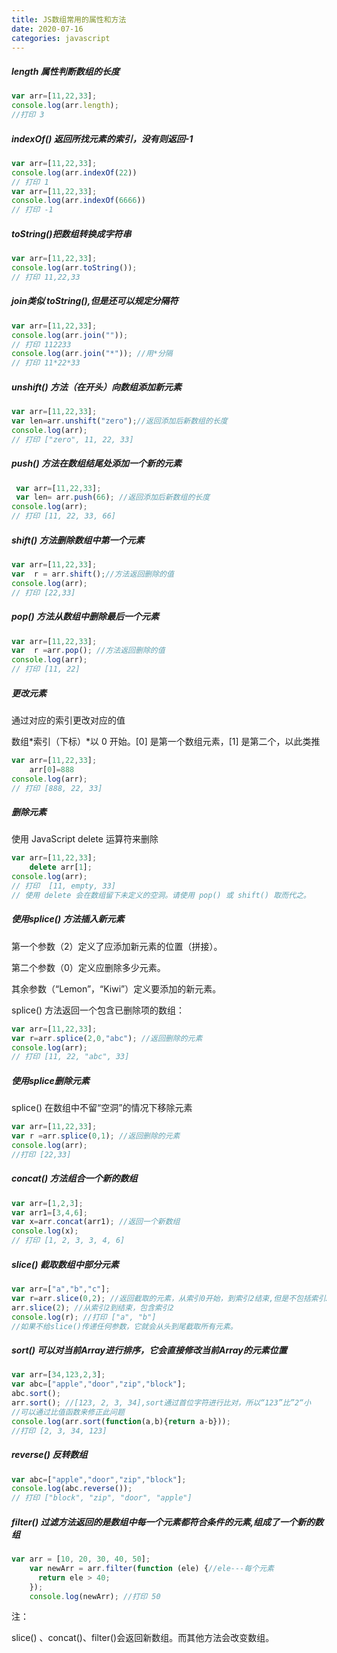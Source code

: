 ```yaml
---
title: JS数组常用的属性和方法
date: 2020-07-16
categories: javascript
---
```

##### length 属性判断数组的长度

```javascript
var arr=[11,22,33];
console.log(arr.length);
//打印 3
```

##### indexOf() 返回所找元素的索引，没有则返回-1

```javascript
var arr=[11,22,33];
console.log(arr.indexOf(22)) 
// 打印 1
var arr=[11,22,33];
console.log(arr.indexOf(6666)) 
// 打印 -1
```

##### toString()把数组转换成字符串

```javascript
var arr=[11,22,33];
console.log(arr.toString());
// 打印 11,22,33
```

##### join类似 toString(),但是还可以规定分隔符

```javascript
var arr=[11,22,33];
console.log(arr.join(""));
// 打印 112233
console.log(arr.join("*")); //用*分隔
// 打印 11*22*33
```

##### unshift() 方法（在开头）向数组添加新元素

```javascript
var arr=[11,22,33];
var len=arr.unshift("zero");//返回添加后新数组的长度
console.log(arr);
// 打印 ["zero", 11, 22, 33]
```

##### push() 方法在数组结尾处添加一个新的元素

```javascript
 var arr=[11,22,33];
 var len= arr.push(66); //返回添加后新数组的长度
console.log(arr);
// 打印 [11, 22, 33, 66]
```

##### shift() 方法删除数组中第一个元素

```javascript
var arr=[11,22,33];
var  r = arr.shift();//方法返回删除的值
console.log(arr);
// 打印 [22,33]
```

##### pop() 方法从数组中删除最后一个元素

```javascript
var arr=[11,22,33];
var  r =arr.pop(); //方法返回删除的值
console.log(arr);
// 打印 [11, 22]
```

##### 更改元素

通过对应的索引更改对应的值

数组*索引（下标）*以 0 开始。[0] 是第一个数组元素，[1] 是第二个，以此类推

```javascript
var arr=[11,22,33];
    arr[0]=888
console.log(arr);
// 打印 [888, 22, 33]
```

##### 删除元素

使用 JavaScript delete 运算符来删除

```javascript
var arr=[11,22,33];
    delete arr[1];
console.log(arr);
// 打印  [11, empty, 33]
// 使用 delete 会在数组留下未定义的空洞。请使用 pop() 或 shift() 取而代之。
```

##### 使用splice() 方法插入新元素

第一个参数（2）定义了应添加新元素的位置（拼接）。

第二个参数（0）定义应删除多少元素。

其余参数（“Lemon”，“Kiwi”）定义要添加的新元素。

splice() 方法返回一个包含已删除项的数组：

```javascript
var arr=[11,22,33];
var r=arr.splice(2,0,"abc"); //返回删除的元素 
console.log(arr);
// 打印 [11, 22, "abc", 33]
```

##### 使用splice删除元素

splice() 在数组中不留“空洞”的情况下移除元素

```javascript
var arr=[11,22,33];
var r =arr.splice(0,1); //返回删除的元素
console.log(arr);
//打印 [22,33]
```



##### concat() 方法组合一个新的数组

```javascript
var arr=[1,2,3];
var arr1=[3,4,6];
var x=arr.concat(arr1); //返回一个新数组
console.log(x);
// 打印 [1, 2, 3, 3, 4, 6]
```

##### slice() 截取数组中部分元素

```javascript
var arr=["a","b","c"];
var r=arr.slice(0,2); //返回截取的元素，从索引0开始，到索引2结束,但是不包括索引2
arr.slice(2); //从索引2到结束，包含索引2
console.log(r); //打印 ["a", "b"]
//如果不给slice()传递任何参数，它就会从头到尾截取所有元素。
```

##### sort() 可以对当前Array进行排序，它会直接修改当前Array的元素位置

```javascript
var arr=[34,123,2,3];
var abc=["apple","door","zip","block"];
abc.sort();
arr.sort(); //[123, 2, 3, 34],sort通过首位字符进行比对，所以“123”比”2“小
//可以通过比值函数来修正此问题
console.log(arr.sort(function(a,b){return a-b}));
//打印 [2, 3, 34, 123]
```

##### reverse() 反转数组

```javascript
var abc=["apple","door","zip","block"];
console.log(abc.reverse());
// 打印 ["block", "zip", "door", "apple"]
```

##### filter() 过滤方法返回的是数组中每一个元素都符合条件的元素,组成了一个新的数组

```javascript
var arr = [10, 20, 30, 40, 50];
    var newArr = arr.filter(function (ele) {//ele---每个元素
      return ele > 40;
    });
    console.log(newArr); //打印 50
```

注：

slice() 、concat()、filter()会返回新数组。而其他方法会改变数组。